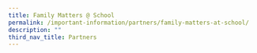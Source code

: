 ```yaml
---
title: Family Matters @ School
permalink: /important-information/partners/family-matters-at-school/
description: ""
third_nav_title: Partners
---
```

